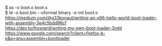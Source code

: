 $ as -o boot.o boot.s  
$ ld -o boot.bin --oformat binary -e init boot.o  
https://medium.com/@g33konaut/writing-an-x86-hello-world-boot-loader-with-assembly-3e4c5bdd96cf  
https://dev.to/frosnerd/writing-my-own-boot-loader-3mld  
https://www.google.com/search?client=firefox-b-e&q=gnu+assembly+bootloader
